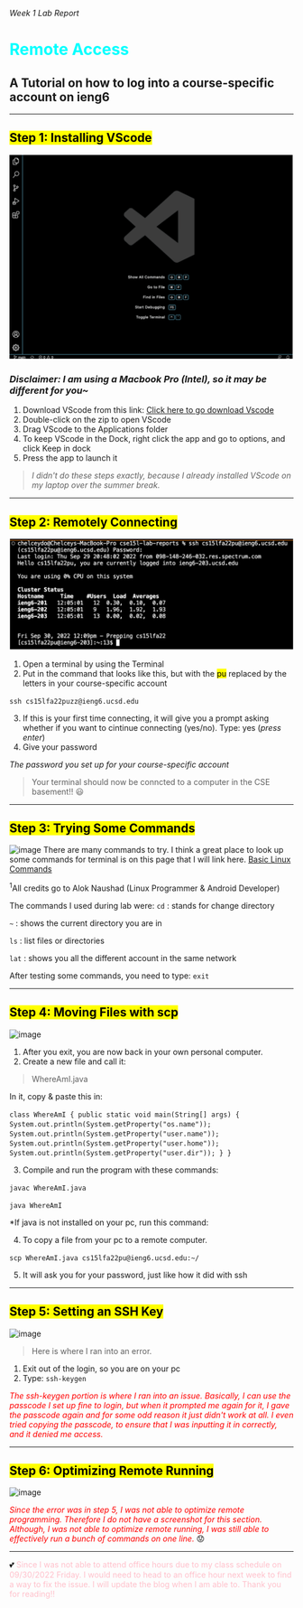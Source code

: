 *Week 1 Lab Report*
# <span style="color:cyan">**Remote Access**</span>
## **A Tutorial on how to log into a course-specific account on ieng6**

***

## <mark >**Step 1: Installing VScode**</mark> 
![image](vscodeStartup.png)
### *Disclaimer: I am using a Macbook Pro (Intel), so it may be different for you~* ###

1. Download VScode from this link:
[Click here to go download Vscode](https://code.visualstudio.com/download)
2. Double-click on the zip to open VScode
3. Drag VScode to the Applications folder
4. To keep VScode in the Dock, right click the app and go to options, and click Keep in dock
5. Press the app to launch it

> *I didn't do these steps exactly, because I already installed VScode on my laptop over the summer break.* 

***
## <mark>**Step 2: Remotely Connecting**</mark>
![image](remotelyConnecting.png)

1. Open a terminal by using the Terminal 
2. Put in the command that looks like this, but with the <mark >pu</mark> replaced by the letters in your course-specific account

```ssh cs15lfa22puzz@ieng6.ucsd.edu```

3. If this is your first time connecting, it will give you a prompt asking whether if you want to cintinue connecting (yes/no). Type: yes (*press enter*)
4. Give your password

*The password you set up for your course-specific account*

> Your terminal should now be conncted to a computer in the CSE basement!! 😃

***
## <mark>**Step 3: Trying Some Commands**</mark>
![image](tryingsomeCommands.png)
There are many commands to try. I think a great place to look up some commands for terminal is on this page that I will link here. 
[Basic Linux Commands](https://maker.pro/linux/tutorial/basic-linux-commands-for-beginners)

<sup>1</sup>All credits go to Alok Naushad (Linux Programmer & Android Developer) 

The commands I used during lab were:
`cd` 
: stands for change directory

`~`
: shows the current directory you are in

`ls`
: list files or directories

`lat`
: shows you all the different account in the same network

After testing some commands, you need to type: `exit`
***
## <mark>**Step 4: Moving Files with scp**</mark>
![image](movingfileswithSCP.png)

1. After you exit, you are now back in your own personal computer. 
2. Create a new file and call it: 
> WhereAmI.java

In it, copy & paste this in:

`
class WhereAmI {
  public static void main(String[] args) {
    System.out.println(System.getProperty("os.name"));
    System.out.println(System.getProperty("user.name"));
    System.out.println(System.getProperty("user.home"));
    System.out.println(System.getProperty("user.dir"));
  }
}
`

3. Compile and run the program with these commands:

`javac WhereAmI.java`

`java WhereAmI`

*If java is not installed on your pc, run this command:

4. To copy a file from your pc to a remote computer. 

`scp WhereAmI.java cs15lfa22pu@ieng6.ucsd.edu:~/
`

5. It will ask you for your password, just like how it did with ssh 


***
## <mark>**Step 5: Setting an SSH Key**</mark>
![image](settinganSSHkey.png)

> Here is where I ran into an error. 

1. Exit out of the login, so you are on your pc
2. Type: `ssh-keygen`

<span style="color:red"> *The ssh-keygen portion is where I ran into an issue. Basically, I can use the passcode I set up fine to login, but when it prompted me again for it, I gave the passcode again and for some odd reason it just didn't work at all. I even tried copying the passcode, to ensure that I was inputting it in correctly, and it denied me access.*</span>
***
## <mark>**Step 6: Optimizing Remote Running**</mark>
![image](optimizeremoteRunning.png)

<span style="color:red"> *Since the error was in step 5, I was not able to optimize remote programming. Therefore I do not have a screenshot for this section. Although, I was not able to optimize remote running, I was still able to effectively run a bunch of commands on one line.*</span> 😟

***
💕<span style="color:pink"> Since I was not able to attend office hours due to my class schedule on 09/30/2022 Friday. I would need to head to an office hour next week to find a way to fix the issue. I will update the blog when I am able to. Thank you for reading!!</span>



